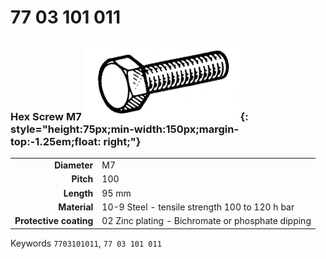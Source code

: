 # 77 03 101 011

### Hex Screw M7 ![](../assets/images/parts/hex_screws.png){: style="height:75px;min-width:150px;margin-top:-1.25em;float: right;"}

|   |   |
|---:|---|
**Diameter** | M7
**Pitch** |100
**Length** |95 mm
**Material** | 10-9 Steel - tensile strength 100 to 120 h bar
**Protective coating** | 02 Zinc plating - Bichromate or phosphate dipping

Keywords `7703101011`, `77 03 101 011`
